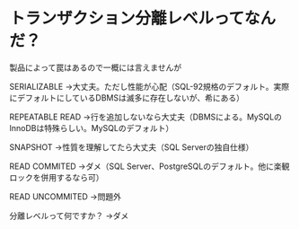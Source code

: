 # トランザクション分離レベルってなんだ？

製品によって罠はあるので一概には言えませんが

SERIALIZABLE
→大丈夫。ただし性能が心配（SQL-92規格のデフォルト。実際にデフォルトにしているDBMSは滅多に存在しないが、希にある）

REPEATABLE READ
→行を追加しないなら大丈夫（DBMSによる。MySQLのInnoDBは特殊らしい。MySQLのデフォルト）

SNAPSHOT
→性質を理解してたら大丈夫（SQL Serverの独自仕様）

READ COMMITED
→ダメ（SQL Server、PostgreSQLのデフォルト。他に楽観ロックを併用するなら可）

READ UNCOMMITED
→問題外

分離レベルって何ですか？
→ダメ
